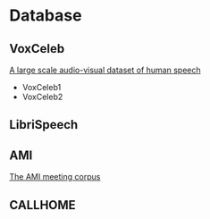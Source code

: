 

# Database



## VoxCeleb

[A large scale audio-visual dataset of human speech](https://www.robots.ox.ac.uk/~vgg/data/voxceleb/index.html#about)

- VoxCeleb1
- VoxCeleb2



## LibriSpeech





## AMI

[The AMI meeting corpus](https://groups.inf.ed.ac.uk/ami/corpus/)



## CALLHOME

